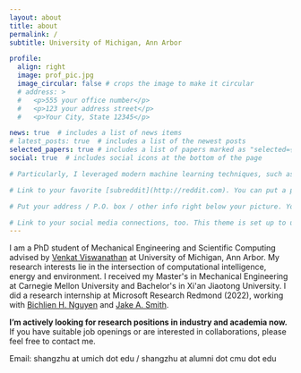 ```yaml
---
layout: about
title: about
permalink: /
subtitle: University of Michigan, Ann Arbor

profile:
  align: right
  image: prof_pic.jpg
  image_circular: false # crops the image to make it circular
  # address: >
  #   <p>555 your office number</p>
  #   <p>123 your address street</p>
  #   <p>Your City, State 12345</p>

news: true  # includes a list of news items
# latest_posts: true  # includes a list of the newest posts
selected_papers: true # includes a list of papers marked as "selected={true}"
social: true  # includes social icons at the bottom of the page

# Particularly, I leveraged modern machine learning techniques, such as active learning and graph machine learning, to accelerate materials design and optimization. I also developed atomistic-scale and meso-scale modeling tools to investigate interfacial physics of batteries.

# Link to your favorite [subreddit](http://reddit.com). You can put a picture in, too. The code is already in, just name your picture `prof_pic.jpg` and put it in the `img/` folder.

# Put your address / P.O. box / other info right below your picture. You can also disable any of these elements by editing `profile` property of the YAML header of your `_pages/about.md`. Edit `_bibliography/papers.bib` and Jekyll will render your [publications page](/al-folio/publications/) automatically.

# Link to your social media connections, too. This theme is set up to use [Font Awesome icons](http://fortawesome.github.io/Font-Awesome/) and [Academicons](https://jpswalsh.github.io/academicons/), like the ones below. Add your Facebook, Twitter, LinkedIn, Google Scholar, or just disable all of them.
---
```


I am a PhD student of Mechanical Engineering and Scientific Computing advised by [Venkat Viswanathan](https://aero.engin.umich.edu/people/viswanathan-venkat/) at University of Michigan, Ann Arbor. My research interests lie in the intersection of computational intelligence, energy and environment. I received my Master's in Mechanical Engineering at Carnegie Mellon University and Bachelor's in Xi'an Jiaotong University. I did a research internship at Microsoft Research Redmond (2022), working with [Bichlien H. Nguyen](https://www.microsoft.com/en-us/research/people/bnguy/) and [Jake A. Smith](https://www.microsoft.com/en-us/research/people/jakesmith/).

**I’m actively looking for research positions in industry and academia now.** If you have suitable job openings or are interested in collaborations, please feel free to contact me.

Email: shangzhu at umich dot edu / shangzhu at alumni dot cmu dot edu
